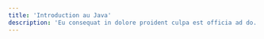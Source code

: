 ```yaml
---
title: 'Introduction au Java'
description: 'Eu consequat in dolore proident culpa est officia ad do. Labore non dolore sint sunt anim labore velit duis. Eiusmod mollit irure Lorem deserunt non occaecat nisi deserunt occaecat. Anim ut voluptate officia laborum exercitation consequat aliqua id eiusmod adipisicing officia magna occaecat. Officia non et do fugiat anim aliqua esse elit culpa non aute.'
---
```

